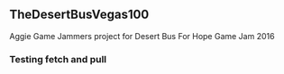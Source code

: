 ## TheDesertBusVegas100
Aggie Game Jammers project for Desert Bus For Hope Game Jam 2016

### Testing fetch and pull
